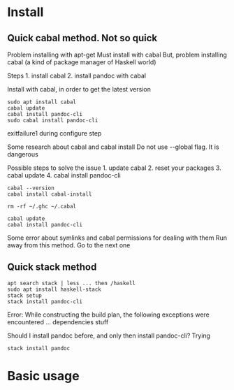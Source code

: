 
# Install

## Quick cabal method. Not so quick

Problem installing with apt-get
Must install with cabal
But, problem installing cabal (a kind of package manager of Haskell world)

Steps
    1. install cabal
    2. install pandoc with cabal

Install with cabal, in order to get the latest version

```
sudo apt install cabal
cabal update
cabal install pandoc-cli
sudo cabal install pandoc-cli
```

exitfailure1 during configure step

Some research about cabal and cabal install
Do not use --global flag. It is dangerous

Possible steps to solve the issue
    1. update cabal
    2. reset your packages
    3. cabal update
    4. cabal install pandoc-cli

```
cabal --version
cabal install cabal-install
```

```
rm -rf ~/.ghc ~/.cabal
```

```
cabal update
cabal install pandoc-cli
```

Some error about symlinks and cabal permissions for dealing with them
Run away from this method. Go to the next one

## Quick stack method

```
apt search stack | less ... then /haskell
sudo apt install haskell-stack
stack setup
stack install pandoc-cli
```

Error: While constructing the build plan, the following exceptions were encountered ... dependencies stuff

Should I install pandoc before, and only then install pandoc-cli?
Trying
```
stack install pandoc
```

# Basic usage

